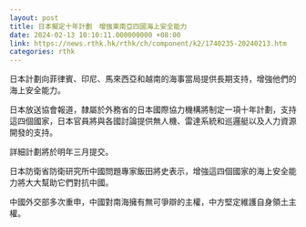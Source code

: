 ```yaml
---
layout: post
title: 日本擬定十年計劃　增強東南亞四國海上安全能力
date: 2024-02-13 10:10:11.000000000 +08:00
link: https://news.rthk.hk/rthk/ch/component/k2/1740235-20240213.htm
categories: rthk
---
```


日本計劃向菲律賓、印尼、馬來西亞和越南的海事當局提供長期支持，增強他們的海上安全能力。

日本放送協會報道，隸屬於外務省的日本國際協力機構將制定一項十年計劃，支持這四個國家，日本官員將與各國討論提供無人機、雷達系統和巡邏艇以及人力資源開發的支持。

詳細計劃將於明年三月提交。

日本防衛省防衛研究所中國問題專家飯田將史表示，增強這四個國家的海上安全能力將大大幫助它們對抗中國。

中國外交部多次重申，中國對南海擁有無可爭辯的主權，中方堅定維護自身領土主權。
